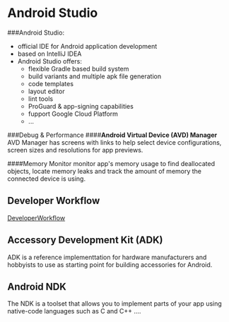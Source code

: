Android Studio
==
###Android Studio:
- official IDE for Android application development
- based on IntelliJ IDEA
- Android Studio offers:
    - flexible Gradle based build system
    - build variants and multiple apk file generation
    - code templates
    - layout editor
    - lint tools
    - ProGuard & app-signing capabilities
    - fupport Google Cloud Platform
    - ...

###Debug & Performance
####**Android Virtual Device (AVD) Manager**
AVD Manager has screens with links to help select device configurations, screen sizes and resolutions for app previews.

####Memory Monitor
monitor app's memory usage to find deallocated objects, locate memory leaks and track the amount of memory the connected device is using.

Developer Workflow
--
[DeveloperWorkflow](DeveloperWorkflow.md)

Accessory Development Kit (ADK)
--
ADK is a reference implementtation for hardware manufacturers and hobbyists to use as starting point for building accessories for Android.

Android NDK
--
The NDK is a toolset that allows you to implement parts of your app using native-code languages such as C and C++ ....
